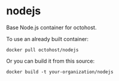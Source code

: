 nodejs
======

Base Node.js container for octohost.

To use an already built container:

`docker pull octohost/nodejs`

Or you can build it from this source:

`docker build -t your-organization/nodejs`

